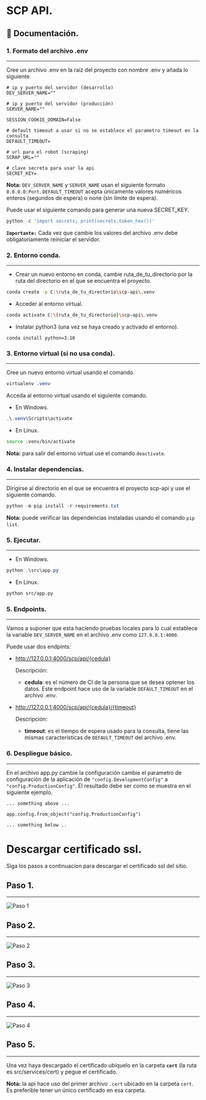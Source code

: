 # **SCP API.**

## 📘 **Documentación.**

### **1. Formato del archivo .env**

---

Cree un archivo .env en la raíz del proyecto con nombre .env y añada lo siguiente.

```.env
# ip y puerto del servidor (desarrollo)
DEV_SERVER_NAME=""

# ip y puerto del servidor (producción)
SERVER_NAME=""

SESSION_COOKIE_DOMAIN=False

# default timeout a usar si no se establece el parametro timeout en la consulta
DEFAULT_TIMEOUT=

# url para el robot (scraping)
SCRAP_URL=""

# clave secreta para usar la api
SECRET_KEY=
```

**Nota:** `DEV_SERVER_NAME` y `SERVER_NAME` usan el siguiente formato `0.0.0.0:Port`. `DEFAULT_TIMEOUT` acepta únicamente valores numéricos enteros (segundos de espera) o none (sin límite de espera).

Puede usar el siguiente comando para generar una nueva SECRET_KEY.

```powershell
python -c 'import secrets; print(secrets.token_hex())'
```

**`Importante:`** Cada vez que cambie los valores del archivo .env debe obligatoriamente reiniciar el servidor.

### **2. Entorno conda.**

---

- Crear un nuevo entorno en conda, cambie ruta_de_tu_directorio por la ruta del directorio en el que se encuentra el proyecto.

```bash
conda create -p C:\ruta_de_tu_directorio\scp-api\.venv
```

- Acceder al entorno virtual.

```bash
conda activate C:\{ruta_de_tu_directorio}\scp-api\.venv
```

- Instalar python3 (una vez se haya creado y activado el entorno).

```
conda install python=3.10
```

### **3. Entorno virtual (si no usa conda).**

---

Cree un nuevo entorno virtual usando el comando.

```powershell
virtualenv .venv
```

Acceda al entorno virtual usando el siguiente comando.

- En Windows.

```powershell
.\.venv\Scripts\activate
```

- En Linux.

```bash
source .venv/bin/activate
```

**Nota:** para salir del entorno virtual use el comando `deactivate`.

### **4. Instalar dependencias.**

---

Dirigirse al directorio en el que se encuentra el proyecto scp-api y use el siguiente comando.

```powershell
python -m pip install -r requirements.txt
```

**Nota:** puede verificar las dependencias instaladas usando el comando `pip list`.

### **5. Ejecutar.**

---

- En Windows.

```powershell
python .\src\app.py
```

- En Linux.

```bash
python src/app.py
```

### **5. Endpoints.**

---

Vamos a suponer que esta haciendo pruebas locales para lo cual establece la variable `DEV_SERVER_NAME` en el archivo .env como `127.0.0.1:4000`.

Puede usar dos endpints:

- http://127.0.0.1:4000/scp/api/{cedula}

  Descripción:

  - **cedula**: es el número de CI de la persona que se desea optener los datos.
    Este endpoint hace uso de la variable `DEFAULT_TIMEOUT` en el archivo .env.

- http://127.0.0.1:4000/scp/api/{cedula}/{timeout}

  Descripción:

  - **timeout**: es el tiempo de espera usado para la consulta, tiene las mismas características de `DEFAULT_TIMEOUT` del archivo .env.

### **6. Despliegue básico.**

---

En el archivo app.py cambie la configuración cambie el parametro de configuración de la aplicación de `"config.DevelopmentConfig"` a `"config.ProductionConfig"`. El resultado debe ser como se muestra en el siguiente ejemplo.

```
... something above ...

app.config.from_object("config.ProductionConfig")

... something below ..
```

# **Descargar certificado ssl.**

Siga los pasos a continuacion para descargar el certificado ssl del sitio.

## Paso 1.

---

![Paso 1](./img/step_1.png)

## Paso 2.

---

![Paso 2](./img/step_2.png)

## Paso 3.

---

![Paso 3](./img/step_3.png)

## Paso 4.

---

![Paso 4](./img/step_4.png)

## Paso 5.

---

Una vez haya descargado el certificado ubíquelo en la carpeta **`cert`** (la ruta es src/services/cert) y pegue el certificado.

**Nota:** la api hace uso del primer archivo `.cert` ubicado en la carpeta `cert`. Es preferible tener un único certificado en esa carpeta.
